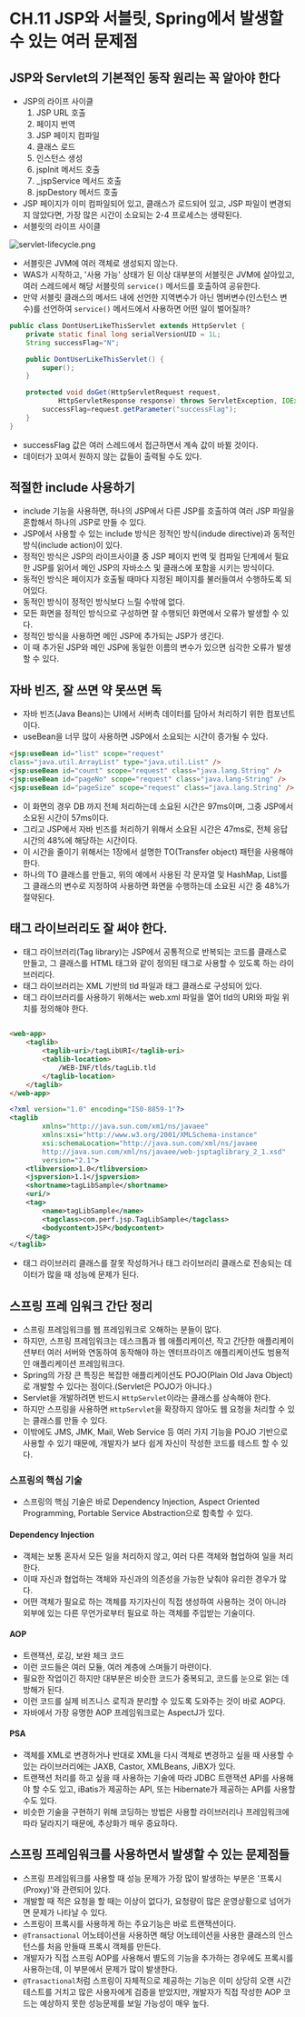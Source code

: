 # CH.11 JSP와 서블릿, Spring에서 발생할 수 있는 여러 문제점
## JSP와 Servlet의 기본적인 동작 원리는 꼭 알아야 한다
- JSP의 라이프 사이클
  1. JSP URL 호출 
  2. 페이지 번역 
  3. JSP 페이지 컴파일 
  4. 클래스 로드 
  5. 인스턴스 생성 
  6. jspInit 메서드 호출 
  7. _jspService 메서드 호출 
  8. jspDestory 메서드 호출
- JSP 페이지가 이미 컴파일되어 있고, 클래스가 로드되어 있고, JSP 파일이 변경되지 않았다면, 가장 많은 시간이 소요되는 2-4 프로세스는 생략된다.
- 서블릿의 라이프 사이클

![servlet-lifecycle.png](../image/servlet-lifecycle.png)

- 서블릿은 JVM에 여러 객체로 생성되지 않는다.
-  WAS가 시작하고, '사용 가능' 상태가 된 이상 대부분의 서블릿은 JVM에 살아있고, 여러 스레드에서 해당 서블릿의 `service()` 메서드를 호출하여 공유한다.
- 만약 서블릿 클래스의 메서드 내에 선언한 지역변수가 아닌 멤버변수(인스턴스 변수)를 선언하여 `service()` 메서드에서 사용하면 어떤 일이 벌어질까?
```java
public class DontUserLikeThisServlet extends HttpServlet {
    private static final long serialVersionUID = 1L;
    String successFlag="N";

    public DontUserLikeThisServlet() {
        super();
    }

    protected void doGet(HttpServletRequest request,
            HttpServletResponse response) throws ServletException, IOException {
        successFlag=request.getParameter("successFlag");
    }
}
```
- successFlag 값은 여러 스레드에서 접근하면서 계속 값이 바뀔 것이다.
- 데이터가 꼬여서 원하지 않는 값들이 출력될 수도 있다.
## 적절한 include 사용하기
- include 기능을 사용하면, 하나의 JSP에서 다른 JSP를 호출하여 여러 JSP 파일을 혼합해서 하나의 JSP로 만들 수 있다.
- JSP에서 사용할 수 있는 include 방식은 정적인 방식(indude directive)과 동적인 방식(include action)이 있다.
- 정적인 방식은 JSP의 라이프사이클 중 JSP 페이지 번역 및 컴파일 단계에서 필요한 JSP를 읽어서 메인 JSP의 자바소스 및 클래스에 포함을 시키는 방식이다.
- 동적인 방식은 페이지가 호출될 때마다 지정된 페이지를 불러들여서 수행하도록 되어있다.
- 동적인 방식이 정적인 방식보다 느릴 수밖에 없다.
- 모든 화면을 정적인 방식으로 구성하면 잘 수행되던 화면에서 오류가 발생할 수 있다.
- 정적인 방식을 사용하면 메인 JSP에 추가되는 JSP가 생긴다.
- 이 때 추가된 JSP와 메인 JSP에 동일한 이름의 변수가 있으면 심각한 오류가 발생할 수 있다.
## 자바 빈즈, 잘 쓰면 약 못쓰면 독
- 자바 빈즈(Java Beans)는 UI에서 서버측 데이터를 담아서 처리하기 위한 컴포넌트이다.
- useBean을 너무 많이 사용하면 JSP에서 소요되는 시간이 증가될 수 있다.
```html
<jsp:useBean id="list" scope="request"
class="java.util.ArrayList" type="java.util.List" />
<jsp:useBean id="count" scope="request" class="java.lang.String" />
<jsp:useBean id="pageNo" scope="request" class="java.lang-String" />
<jsp:useBean id="pageSize" scope="request" class="java.lang.String" />
```
- 이 화면의 경우 DB 까지 전체 처리하는데 소요된 시간은 97ms이며, 그중 JSP에서 소요된 시간이 57ms이다.
- 그리고 JSP에서 자바 빈즈를 처리하기 위해서 소요된 시간은 47ms로, 전체 응답 시간의 48%에 해당하는 시간이다.
- 이 시간을 줄이기 위해서는 1장에서 설명한 TO(Transfer object) 패턴을 사용해야 한다.
- 하나의 TO 클래스를 만들고, 위의 예에서 사용된 각 문자열 및 HashMap, List를 그 클래스의 변수로 지정하여 사용하면 화면을 수행하는데 소요된 시간 중 48%가 절약된다.
## 태그 라이브러리도 잘 써야 한다.
- 태그 라이브러리(Tag library)는 JSP에서 공통적으로 반복되는 코드를 클래스로 만들고, 그 클래스를 HTML 태그와 같이 정의된 태그로 사용할 수 있도록 하는 라이브러리다.
- 태그 라이브러리는 XML 기반의 tld 파일과 태그 클래스로 구성되어 있다.
- 태그 라이브러리를 사용하기 위해서는 web.xml 파일을 열어 tld의 URI와 파일 위치를 정의해야 한다.
```html

<web-app>
    <taglib>
        <taglib-uri>/tagLibURI</taglib-uri>
        <tablib-location>
            /WEB-INF/tlds/tagLib.tld
        </taglib-location>
    </taglib>
</web-app>
```
```xml
<?xml version="1.0" encoding="IS0-8859-1"?>
<taglib
        xmlns="http://java.sun.com/xm1/ns/javaee"
        xmlns:xsi="http://www.w3.org/2001/XMLSchema-instance"
        xsi:schemaLocation="http://java.sun.com/xml/ns/javaee
        http://java.sun.com/xml/ns/javaee/web-jsptaglibrary_2_1.xsd"
        version="2.1">
    <tlibversion>1.0</tlibversion>
    <jspversion>1.1</jspversion>
    <shortname>tagLibSample</shortname>
    <uri/>
    <tag>
        <name>tagLibSample</name>
        <tagclass>com.perf.jsp.TagLibSample</tagclass>
        <bodycontent>JSP</bodycontent>
    </tag>
</taglib>
```
- 태그 라이브러리 클래스를 잘못 작성하거나 태그 라이브러리 클래스로 전송되는 데이터가 많을 때 성능에 문제가 된다.
## 스프링 프레 임워크 간단 정리
- 스프링 프레임워크를 웹 프레임워크로 오해하는 분들이 많다.
- 하지만, 스프링 프레임워크는 데스크톱과 웹 애플리케이션, 작고 간단한 애플리케이션부터 여러 서버와 연동하여 동작해야 하는 엔터프라이즈 애플리케이션도 범용적인 애플리케이션 프레임워크다.
- Spring의 가장 큰 특징은 복잡한 애플리케이션도 POJO(Plain Old Java Object)로 개발할 수 있다는 점이다.(Servlet은 POJO가 아니다.)
- Servlet을 개발하려면 반드시 `HttpServlet`이라는 클래스를 상속해야 한다.
- 하지만 스프링을 사용하면 `HttpServlet`을 확장하지 않아도 웹 요청을 처리할 수 있는 클래스를 만들 수 있다.
- 이밖에도 JMS, JMK, Mail, Web Service 등 여러 가지 기능을 POJO 기반으로 사용할 수 있기 때문에, 개발자가 보다 쉽게 자신이 작성한 코드를 테스트 할 수 있다.
### 스프링의 핵심 기술
- 스프링의 핵심 기술은 바로 Dependency Injection, Aspect Oriented Programming, Portable Service Abstraction으로 함축할 수 있다.
#### Dependency Injection
- 객체는 보통 혼자서 모든 일을 처리하지 않고, 여러 다른 객체와 협업하여 일을 처리한다.
- 이때 자신과 협업하는 객체와 자신과의 의존성을 가능한 낮춰야 유리한 경우가 많다.
- 어떤 객체가 필요로 하는 객체를 자기자신이 직접 생성하여 사용하는 것이 아니라 외부에 있는 다른 무언가로부터 필요로 하는 객체를 주입받는 기술이다.
#### AOP
- 트랜잭션, 로깅, 보완 체크 코드
- 이런 코드들은 여러 모듈, 여러 계층에 스며들기 마련이다.
- 필요한 작업이긴 하지만 대부분은 비슷한 코드가 중복되고, 코드를 눈으로 읽는 데 방해가 된다.
- 이런 코드를 실제 비즈니스 로직과 분리할 수 있도록 도와주는 것이 바로 AOP다.
- 자바에서 가장 유명한 AOP 프레임워크로는 AspectJ가 있다.
#### PSA
- 객체를 XML로 변경하거나 반대로 XML을 다시 객체로 변경하고 싶을 때 사용할 수 있는 라이브러리에는 JAXB, Castor, XMLBeans, JiBX가 있다.
- 트랜잭션 처리를 하고 싶을 때 사용하는 기술에 따라 JDBC 트랜잭션 API를 사용해야 할 수도 있고, iBatis가 제공하는 API, 또는 Hibernate가 제공하는 API를 사용할 수도 있다.
- 비슷한 기술을 구현하기 위해 코딩하는 방법은 사용할 라이브러리나 프레임워크에 따라 달라지기 때문에, 추상화가 매우 중요하다.
## 스프링 프레임워크를 사용하면서 발생할 수 있는 문제점들
- 스프링 프레임워크를 사용할 때 성능 문제가 가장 많이 발생하는 부분은 '프록시(Proxy)'와 관련되어 있다.
- 개발할 때 적은 요청을 할 때는 이상이 없다가, 요청량이 많은 운영상황으로 넘어가면 문제가 나타날 수 있다.
- 스프링이 프록시를 사용하게 하는 주요기능은 바로 트랜잭션이다.
- `@Transactional` 어노테이션을 사용하면 해당 어노테이션을 사용한 클래스의 인스턴스를 처음 만들때 프록시 객체를 만든다.
- 개발자가 직접 스프링 AOP를 사용해서 별도의 기능을 추가하는 경우에도 프록시를 사용하는데, 이 부분에서 문제가 많이 발생한다.
- `@Trasactional`처럼 스프링이 자체적으로 제공하는 기능은 이미 상당히 오랜 시간 테스트를 거치고 많은 사용자에게 검증을 받았지만, 개발자가 직접 작성한 AOP 코드는 예상하지 못한 성능문제를 보일 가능성이 매우 높다.